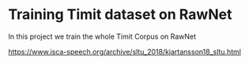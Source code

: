 # Training Timit dataset on RawNet

In this project we train the whole Timit Corpus on RawNet

https://www.isca-speech.org/archive/sltu_2018/kjartansson18_sltu.html
